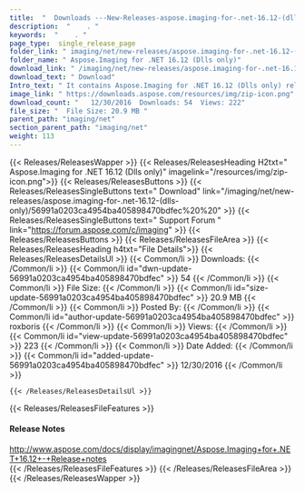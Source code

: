 ```yaml
---
title:  "  Downloads ---New-Releases-aspose.imaging-for-.net-16.12-(dlls-only) . " 
description:  "    . " 
keywords:  "    . " 
page_type:  single_release_page
folder_link: " imaging/net/new-releases/aspose.imaging-for-.net-16.12-(dlls-only)/"
folder_name: " Aspose.Imaging for .NET 16.12 (Dlls only)"
download_link: " /imaging/net/new-releases/aspose.imaging-for-.net-16.12-(dlls-only)/56991a0203ca4954ba405898470bdfec"
download_text: " Download"
Intro_text: " It contains Aspose.Imaging for .NET 16.12 (Dlls only) release."
image_link: " https://downloads.aspose.com/resources/img/zip-icon.png"
download_count: "   12/30/2016  Downloads: 54  Views: 222"
file_size: "  File Size: 20.9 MB "
parent_path: "imaging/net"
section_parent_path: "imaging/net"
weight: 113 
---
```


{{< Releases/ReleasesWapper >}}
  {{< Releases/ReleasesHeading H2txt=" Aspose.Imaging for .NET 16.12 (Dlls only)" imagelink="/resources/img/zip-icon.png">}}
  {{< Releases/ReleasesButtons >}}
    {{< Releases/ReleasesSingleButtons text=" Download" link="/imaging/net/new-releases/aspose.imaging-for-.net-16.12-(dlls-only)/56991a0203ca4954ba405898470bdfec%20%20" >}}
    {{< Releases/ReleasesSingleButtons text=" Support Forum " link="https://forum.aspose.com/c/imaging" >}}
  {{< Releases/ReleasesButtons >}}
  {{< Releases/ReleasesFileArea >}}
    {{< Releases/ReleasesHeading h4txt="File Details">}}
    {{< Releases/ReleasesDetailsUl >}}
            {{< Common/li  >}} Downloads: {{< /Common/li >}} 
      {{< Common/li id="dwn-update-56991a0203ca4954ba405898470bdfec" >}} 54 {{< /Common/li >}} 
      {{< Common/li  >}} File Size: {{< /Common/li >}} 
      {{< Common/li id="size-update-56991a0203ca4954ba405898470bdfec" >}} 20.9 MB {{< /Common/li >}} 
      {{< Common/li  >}} Posted By: {{< /Common/li >}} 
      {{< Common/li id="author-update-56991a0203ca4954ba405898470bdfec" >}} roxboris {{< /Common/li >}} 
      {{< Common/li  >}} Views: {{< /Common/li >}} 
      {{< Common/li id="view-update-56991a0203ca4954ba405898470bdfec" >}} 223 {{< /Common/li >}} 
      {{< Common/li  >}} Date Added: {{< /Common/li >}} 
      {{< Common/li id="added-update-56991a0203ca4954ba405898470bdfec" >}} 12/30/2016 {{< /Common/li >}} 

    {{< /Releases/ReleasesDetailsUl >}}

  {{< Releases/ReleasesFileFeatures >}}
      <h4>Release Notes</h4><div><a href="http://www.aspose.com/docs/display/imagingnet/Aspose.Imaging+for+.NET+16.12+-+Release+notes">http://www.aspose.com/docs/display/imagingnet/Aspose.Imaging+for+.NET+16.12+-+Release+notes</a></div>
  {{< /Releases/ReleasesFileFeatures >}}
 {{< /Releases/ReleasesFileArea >}}
{{< /Releases/ReleasesWapper >}}


